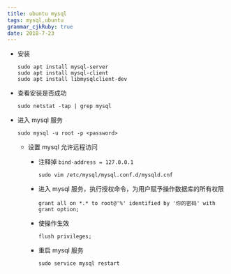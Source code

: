 ```yaml
---
title: ubuntu mysql
tags: mysql,ubuntu
grammar_cjkRuby: true
date: 2018-7-23
---
```



- 安装

	``` dos?linenums
	sudo apt install mysql-server
	sudo apt install mysql-client
	sudo apt install libmysqlclient-dev
	```

- 查看安装是否成功

	``` dos?linenums
	sudo netstat -tap | grep mysql
	```
	
- 进入 mysql 服务

	``` dos?linenums
	sudo mysql -u root -p <password>
	```
	
	- 设置 mysql 允许远程访问

		- 注释掉 `bind-address = 127.0.0.1`

			``` dos?linenums
			sudo vim /etc/mysql/mysql.conf.d/mysqld.cnf
			```
			
		- 进入 mysql 服务，执行授权命令，为用户赋予操作数据库的所有权限

			``` dos?linenums
			grant all on *.* to root@'%' identified by '你的密码' with grant option;
			```
			
		- 使操作生效

			``` dos?linenums
			flush privileges;
			```
			
		- 重启 mysql 服务

			``` dos?linenums
			sudo service mysql restart
			```